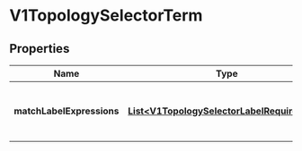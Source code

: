 

# V1TopologySelectorTerm

## Properties

Name | Type | Description | Notes
------------ | ------------- | ------------- | -------------
**matchLabelExpressions** | [**List&lt;V1TopologySelectorLabelRequirement&gt;**](V1TopologySelectorLabelRequirement.md) | A list of topology selector requirements by labels. |  [optional]



